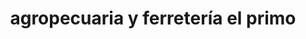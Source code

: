 ---
title: "agropecuaria y ferretería el primo"
url: /puerto-la-cruz/agropecuaria-y-ferreteria-el-primo/
shop: Tiere
---